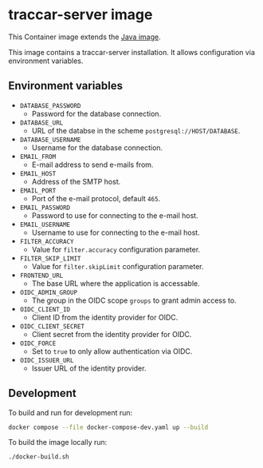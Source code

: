 # traccar-server image

This Container image extends the [Java image](https://github.com/mbT-Infrastructure/docker-java).

This image contains a traccar-server installation. It allows configuration via environment
variables.

## Environment variables

-   `DATABASE_PASSWORD`
    -   Password for the database connection.
-   `DATABASE_URL`
    -   URL of the databse in the scheme `postgresql://HOST/DATABASE`.
-   `DATABASE_USERNAME`
    -   Username for the database connection.
-   `EMAIL_FROM`
    -   E-mail address to send e-mails from.
-   `EMAIL_HOST`
    -   Address of the SMTP host.
-   `EMAIL_PORT`
    -   Port of the e-mail protocol, default `465`.
-   `EMAIL_PASSWORD`
    -   Password to use for connecting to the e-mail host.
-   `EMAIL_USERNAME`
    -   Username to use for connecting to the e-mail host.
-   `FILTER_ACCURACY`
    -   Value for `filter.accuracy` configuration parameter.
-   `FILTER_SKIP_LIMIT`
    -   Value for `filter.skipLimit` configuration parameter.
-   `FRONTEND_URL`
    -   The base URL where the application is accessable.
-   `OIDC_ADMIN_GROUP`
    -   The group in the OIDC scope `groups` to grant admin access to.
-   `OIDC_CLIENT_ID`
    -   Client ID from the identity provider for OIDC.
-   `OIDC_CLIENT_SECRET`
    -   Client secret from the identity provider for OIDC.
-   `OIDC_FORCE`
    -   Set to `true` to only allow authentication via OIDC.
-   `OIDC_ISSUER_URL`
    -   Issuer URL of the identity provider.

## Development

To build and run for development run:

```bash
docker compose --file docker-compose-dev.yaml up --build
```

To build the image locally run:

```bash
./docker-build.sh
```
